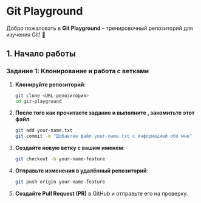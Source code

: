 # Git Playground

Добро пожаловать в **Git Playground** – тренировочный репозиторий для изучения Git! 🚀

## 1. Начало работы

### **Задание 1: Клонирование и работа с ветками**
1. **Клонируйте репозиторий**:
   ```bash
   git clone <URL-репозитория>
   cd git-playground
   ```
2. **После того как прочитаете задание и выполните , закомитьте этот файл**:
   ```bash
   git add your-name.txt
   git commit -m "Добавлен файл your-name.txt с информацией обо мне"
   ```
3. **Создайте новую ветку с вашим именем**:
   ```bash
   git checkout -b your-name-feature
   ```
4. **Отправьте изменения в удалённый репозиторий**:
   ```bash
   git push origin your-name-feature
   ```
5. **Создайте Pull Request (PR)** в GitHub и отправьте его на проверку.
